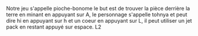 Notre jeu s'appelle pioche-bonome le but est de trouver la pièce derrière la terre en minant en appuyant sur A, le personnage s'appelle tohnya et peut dire hi en appuyant sur h et un coeur en appuyant sur L, il peut utiliser un jet pack en restant appuyé sur espace.
L2
